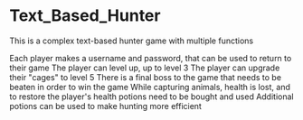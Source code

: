 # Text_Based_Hunter
This is a complex text-based hunter game with multiple functions  

Each player makes a username and password, that can be used to return to their game 
The player can level up, up to level 3 
The player can upgrade their "cages" to level 5 
There is a final boss to the game that needs to be beaten in order to win the game 
While capturing animals, health is lost, and to restore the player's health potions need to be bought and used 
Additional potions can be used to make hunting more efficient
